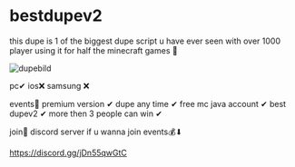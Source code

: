 # bestdupev2
this dupe is 1 of the biggest dupe script u have ever seen with over 1000 player using it for half the minecraft games 🎇

![dupebild](https://github.com/user-attachments/assets/cde84c22-6210-4315-ad66-769a5c6f5942)








pc✔
ios❌
samsung ❌



events🎉
premium version ✔
dupe any time ✔
free mc java account ✔
best dupev2 ✔
more then 3 people can win ✔

join🎇 discord server if u wanna join events💰⬇

https://discord.gg/jDn55qwGtC




